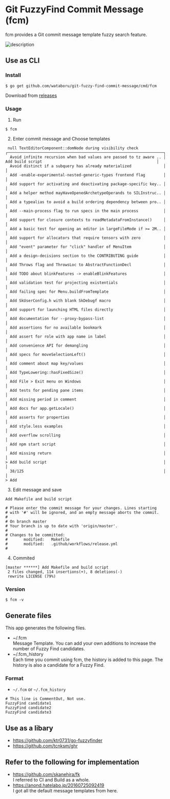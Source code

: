 # Git FuzzyFind Commit Message (fcm)

fcm provides a Git commit message template fuzzy search feature.

![description](https://raw.githubusercontent.com/wiki/wataboru/git-fuzzy-find-commit-message/images/fcm_description.gif)

## Use as CLI

### Install

```
$ go get github.com/wataboru/git-fuzzy-find-commit-message/cmd/fcm
```

Download from [releases](https://github.com/wataboru/git-fuzzy-find-commit-message/releases)

### Usage

1. Run
```
$ fcm
```

2. Enter commit message and Choose templates
```
 null TextEditorComponent::domNode during visibility check           ┌────────────────────────────────────────────────────────────────────┐
  Avoid infinite recursion when bad values are passed to tz aware .. │  Add build script                                                  │
  Avoid distinct if a subquery has already materialized              │                                                                    │
  Add -enable-experimental-nested-generic-types frontend flag        │                                                                    │
  Add support for activating and deactivating package-specific key.. │                                                                    │
  Add a helper method mayHaveOpenedArchetypeOperands to SILInstruc.. │                                                                    │
  Add a typealias to avoid a build ordering dependency between pro.. │                                                                    │
  Add --main-process flag to run specs in the main process           │                                                                    │
  Add support for closure contexts to readMetadataFromInstance()     │                                                                    │
  Add a basic test for opening an editor in largeFileMode if >= 2M.. │                                                                    │
  Add support for allocators that require tensors with zero          │                                                                    │
  Add "event" parameter for "click" handler of MenuItem              │                                                                    │
  Add a design-decisions section to the CONTRIBUTING guide           │                                                                    │
  Add Throws flag and ThrowsLoc to AbstractFunctionDecl              │                                                                    │
  Add TODO about blinkFeatures -> enableBlinkFeatures                │                                                                    │
  Add validation test for projecting existentials                    │                                                                    │
  Add failing spec for Menu.buildFromTemplate                        │                                                                    │
  Add SkUserConfig.h with blank SkDebugf macro                       │                                                                    │
  Add support for launching HTML files directly                      │                                                                    │
  Add documentation for --proxy-bypass-list                          │                                                                    │
  Add assertions for no available bookmark                           │                                                                    │
  Add assert for role with app name in label                         │                                                                    │
  Add convenience API for demangling                                 │                                                                    │
  Add specs for moveSelectionLeft()                                  │                                                                    │
  Add comment about map key/values                                   │                                                                    │
  Add TypeLowering::hasFixedSize()                                   │                                                                    │
  Add File > Exit menu on Windows                                    │                                                                    │
  Add tests for pending pane items                                   │                                                                    │
  Add missing period in comment                                      │                                                                    │
  Add docs for app.getLocale()                                       │                                                                    │
  Add asserts for properties                                         │                                                                    │
  Add style.less examples                                            │                                                                    │
  Add overflow scrolling                                             │                                                                    │
  Add npm start script                                               │                                                                    │
  Add missing return                                                 │                                                                    │
> Add build script                                                   │                                                                    │
  38/125                                                             │                                                                    │
> Add
```

3. Edit message and save
```
Add Makefile and build script

# Please enter the commit message for your changes. Lines starting
# with '#' will be ignored, and an empty message aborts the commit.
#
# On branch master
# Your branch is up to date with 'origin/master'.
#
# Changes to be committed:
#       modified:   Makefile
#       modified:   .github/workflows/release.yml
#
```

4. Commited
```
[master ******] Add Makefile and build script
 2 files changed, 114 insertions(+), 8 deletions(-)
 rewrite LICENSE (79%)
```

### Version

```
$ fcm -v
```

## Generate files

This app generates the following files.
- ~/.fcm  
  Message Template. You can add your own additions to increase the number of Fuzzy Find candidates.
- ~/.fcm_history  
  Each time you commit using fcm, the history is added to this page. The history is also a candidate for a Fuzzy Find.

### Format

- `~/.fcm` or `~/.fcm_history`
```
# This line is CommentOut, Not use.
FuzzyFind candidate1
FuzzyFind candidate2
FuzzyFind candidate3
```

## Use as a libary

- https://github.com/ktr0731/go-fuzzyfinder
- https://github.com/tcnksm/ghr

## Refer to the following for implementation

- https://github.com/skanehira/fk  
I referred to CI and Build as a whole.
- https://anond.hatelabo.jp/20160725092419  
I got all the default message templates from here.
